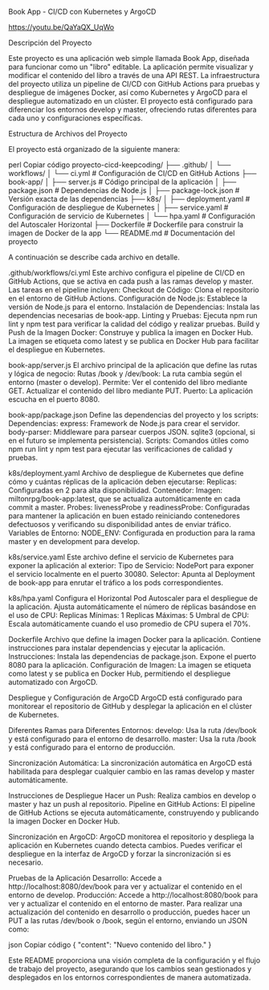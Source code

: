 Book App - CI/CD con Kubernetes y ArgoCD

https://youtu.be/QaYaQX_UqWo

Descripción del Proyecto

Este proyecto es una aplicación web simple llamada Book App, diseñada para funcionar como un "libro" editable. La aplicación permite visualizar y modificar el contenido del libro a través de una API REST. La infraestructura del proyecto utiliza un pipeline de CI/CD con GitHub Actions para pruebas y despliegue de imágenes Docker, así como Kubernetes y ArgoCD para el despliegue automatizado en un clúster. El proyecto está configurado para diferenciar los entornos develop y master, ofreciendo rutas diferentes para cada uno y configuraciones específicas.

Estructura de Archivos del Proyecto

El proyecto está organizado de la siguiente manera:

perl
Copiar código
proyecto-cicd-keepcoding/
├── .github/
│   └── workflows/
│       └── ci.yml              # Configuración de CI/CD en GitHub Actions
├── book-app/
│   ├── server.js               # Código principal de la aplicación
│   ├── package.json            # Dependencias de Node.js
│   ├── package-lock.json       # Versión exacta de las dependencias
├── k8s/
│   ├── deployment.yaml         # Configuración de despliegue de Kubernetes
│   ├── service.yaml            # Configuración de servicio de Kubernetes
│   └── hpa.yaml                # Configuración del Autoscaler Horizontal
├── Dockerfile                  # Dockerfile para construir la imagen de Docker de la app
└── README.md                   # Documentación del proyecto

A continuación se describe cada archivo en detalle.

.github/workflows/ci.yml
Este archivo configura el pipeline de CI/CD en GitHub Actions, que se activa en cada push a las ramas develop y master. Las tareas en el pipeline incluyen:
Checkout de Código: Clona el repositorio en el entorno de GitHub Actions.
Configuración de Node.js: Establece la versión de Node.js para el entorno.
Instalación de Dependencias: Instala las dependencias necesarias de book-app.
Linting y Pruebas: Ejecuta npm run lint y npm test para verificar la calidad del código y realizar pruebas.
Build y Push de la Imagen Docker: Construye y publica la imagen en Docker Hub. La imagen se etiqueta como latest y se publica en Docker Hub para facilitar el despliegue en Kubernetes.

book-app/server.js
El archivo principal de la aplicación que define las rutas y lógica de negocio:
Rutas /book y /dev/book: La ruta cambia según el entorno (master o develop). Permite:
Ver el contenido del libro mediante GET.
Actualizar el contenido del libro mediante PUT.
Puerto: La aplicación escucha en el puerto 8080.

book-app/package.json
Define las dependencias del proyecto y los scripts:
Dependencias:
express: Framework de Node.js para crear el servidor.
body-parser: Middleware para parsear cuerpos JSON.
sqlite3 (opcional, si en el futuro se implementa persistencia).
Scripts: Comandos útiles como npm run lint y npm test para ejecutar las verificaciones de calidad y pruebas.

k8s/deployment.yaml
Archivo de despliegue de Kubernetes que define cómo y cuántas réplicas de la aplicación deben ejecutarse:
Replicas: Configuradas en 2 para alta disponibilidad.
Contenedor:
Imagen: miltonrpg/book-app:latest, que se actualiza automáticamente en cada commit a master.
Probes:
livenessProbe y readinessProbe: Configuradas para mantener la aplicación en buen estado reiniciando contenedores defectuosos y verificando su disponibilidad antes de enviar tráfico.
Variables de Entorno:
NODE_ENV: Configurada en production para la rama master y en development para develop.

k8s/service.yaml
Este archivo define el servicio de Kubernetes para exponer la aplicación al exterior:
Tipo de Servicio: NodePort para exponer el servicio localmente en el puerto 30080.
Selector: Apunta al Deployment de book-app para enrutar el tráfico a los pods correspondientes.

k8s/hpa.yaml
Configura el Horizontal Pod Autoscaler para el despliegue de la aplicación. Ajusta automáticamente el número de réplicas basándose en el uso de CPU:
Replicas Mínimas: 1
Replicas Máximas: 5
Umbral de CPU: Escala automáticamente cuando el uso promedio de CPU supera el 70%.

Dockerfile
Archivo que define la imagen Docker para la aplicación. Contiene instrucciones para instalar dependencias y ejecutar la aplicación.
Instrucciones:
Instala las dependencias de package.json.
Expone el puerto 8080 para la aplicación.
Configuración de Imagen: La imagen se etiqueta como latest y se publica en Docker Hub, permitiendo el despliegue automatizado con ArgoCD.

Despliegue y Configuración de ArgoCD
ArgoCD está configurado para monitorear el repositorio de GitHub y desplegar la aplicación en el clúster de Kubernetes.

Diferentes Ramas para Diferentes Entornos:
develop: Usa la ruta /dev/book y está configurado para el entorno de desarrollo.
master: Usa la ruta /book y está configurado para el entorno de producción.

Sincronización Automática:
La sincronización automática en ArgoCD está habilitada para desplegar cualquier cambio en las ramas develop y master automáticamente.

Instrucciones de Despliegue
Hacer un Push:
Realiza cambios en develop o master y haz un push al repositorio.
Pipeline en GitHub Actions:
El pipeline de GitHub Actions se ejecuta automáticamente, construyendo y publicando la imagen Docker en Docker Hub.

Sincronización en ArgoCD:
ArgoCD monitorea el repositorio y despliega la aplicación en Kubernetes cuando detecta cambios.
Puedes verificar el despliegue en la interfaz de ArgoCD y forzar la sincronización si es necesario.

Pruebas de la Aplicación
Desarrollo:
Accede a http://localhost:8080/dev/book para ver y actualizar el contenido en el entorno de develop.
Producción:
Accede a http://localhost:8080/book para ver y actualizar el contenido en el entorno de master.
Para realizar una actualización del contenido en desarrollo o producción, puedes hacer un PUT a las rutas /dev/book o /book, según el entorno, enviando un JSON como:

json
Copiar código
{
  "content": "Nuevo contenido del libro."
}

Este README proporciona una visión completa de la configuración y el flujo de trabajo del proyecto, asegurando que los cambios sean gestionados y desplegados en los entornos correspondientes de manera automatizada.